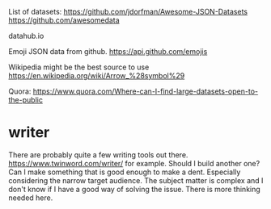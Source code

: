 List of datasets: 
https://github.com/jdorfman/Awesome-JSON-Datasets
https://github.com/awesomedata

datahub.io

Emoji JSON data from github. 
https://api.github.com/emojis

Wikipedia might be the best source to use
https://en.wikipedia.org/wiki/Arrow_%28symbol%29

Quora: 
https://www.quora.com/Where-can-I-find-large-datasets-open-to-the-public

# writer
There are probably quite a few writing tools out there.
https://www.twinword.com/writer/ for example. 
Should I build another one? 
Can I make something that is good enough to make a dent. 
Especially considering the narrow target audience. 
The subject matter is complex and I don't know if I have a good way 
of solving the issue. 
There is more thinking needed here. 
